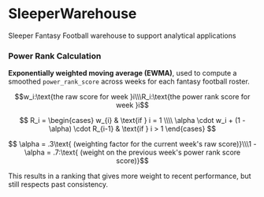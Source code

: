 # SleeperWarehouse
Sleeper Fantasy Football warehouse to support analytical applications


### Power Rank Calculation

**Exponentially weighted moving average (EWMA)**, used to compute a smoothed `power_rank_score` across weeks for each fantasy football roster.


$$w_i:\text{the raw score for week }i\\\R_i:\text{the power rank score for week }i$$


$$
R_i =
\begin{cases}
w_{i} & \text{if } i = 1 \\\\
\alpha \cdot w_i + (1 - \alpha) \cdot R_{i-1} & \text{if } i > 1
\end{cases}
$$

$$ \alpha = .3\text{ (weighting factor for the current week's raw score)}\\\1 - \alpha = .7:\text{ (weight on the previous week's power rank score score)}$$

This results in a ranking that gives more weight to recent performance, but still respects past consistency.